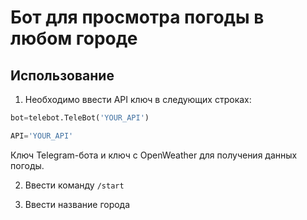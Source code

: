 # Бот для просмотра погоды в любом городе

## Использование

1. Необходимо ввести API ключ в следующих строках:
```python
bot=telebot.TeleBot('YOUR_API')

API='YOUR_API' 
```
Ключ Telegram-бота и ключ с OpenWeather для получения данных погоды.

2. Ввести команду `/start`

3. Ввести название города



